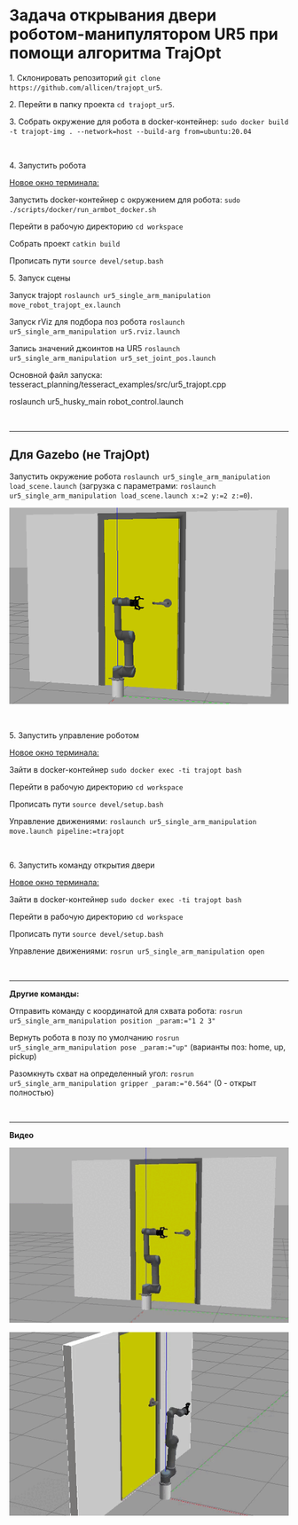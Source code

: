 # Задача открывания двери роботом-манипулятором UR5 при помощи алгоритма TrajOpt

<p>1. Склонировать репозиторий <code>git clone https://github.com/allicen/trajopt_ur5</code>.</p>

<p>2. Перейти в папку проекта <code>cd trajopt_ur5</code>.</p>

<p>3. Собрать окружение для робота в docker-контейнер: <code>sudo docker build -t trajopt-img . --network=host --build-arg from=ubuntu:20.04</code></p>

<p><br /></p>

<p>4. Запустить робота</p>

<p><u>Новое окно терминала:</u></p>

<p>Запустить docker-контейнер с окружением для робота: <code>sudo ./scripts/docker/run_armbot_docker.sh</code></p>

<p>Перейти в рабочую директорию <code>cd workspace</code></p>

<p>Собрать проект <code>catkin build</code></p>

<p>Прописать пути <code>source devel/setup.bash</code></p>

<p>5. Запуск сцены</p>

<p>Запуск trajopt <code>roslaunch ur5_single_arm_manipulation move_robot_trajopt_ex.launch</code></p>

<p>Запуск rViz для подбора поз робота  <code>roslaunch ur5_single_arm_manipulation ur5.rviz.launch</code></p>

<p>Запись значений джоинтов на UR5 <code>roslaunch ur5_single_arm_manipulation ur5_set_joint_pos.launch</code></p>

<p>Основной файл запуска: tesseract_planning/tesseract_examples/src/ur5_trajopt.cpp</p>



roslaunch ur5_husky_main robot_control.launch


<p><br /></p>

<hr />

## Для Gazebo (не TrajOpt)

<p>Запустить окружение робота <code>roslaunch ur5_single_arm_manipulation load_scene.launch</code> (загрузка с параметрами: <code>roslaunch ur5_single_arm_manipulation load_scene.launch x:=2 y:=2 z:=0</code>).</p>

<p>
    <img src="media/pic1.png" alt="Demo" style="max-width: 100%;" />
</p>

<p><br /></p>

<p>5. Запустить управление роботом</p>

<p><u>Новое окно терминала:</u></p>

<p>Зайти в docker-контейнер <code>sudo docker exec -ti trajopt bash</code></p>

<p>Перейти в рабочую директорию <code>cd workspace</code></p>

<p>Прописать пути <code>source devel/setup.bash</code></p>

<p>Управление движениями: <code>roslaunch ur5_single_arm_manipulation move.launch pipeline:=trajopt</code></p>

<p><br /></p>

<p>6. Запустить команду открытия двери</p>

<p><u>Новое окно терминала:</u></p>

<p>Зайти в docker-контейнер <code>sudo docker exec -ti trajopt bash</code></p>

<p>Перейти в рабочую директорию <code>cd workspace</code></p>

<p>Прописать пути <code>source devel/setup.bash</code></p>

<p>Управление движениями: <code>rosrun ur5_single_arm_manipulation open</code></p>

<p><br /></p>

<hr />

<p><b>Другие команды:</b></p>

<p>Отправить команду с координатой для схвата робота: <code>rosrun ur5_single_arm_manipulation position _param:="1 2 3"</code></p>

<p>Вернуть робота в позу по умолчанию <code>rosrun ur5_single_arm_manipulation pose _param:="up"</code> (варианты поз: home, up, pickup)</p>

<p>Разомкнуть схват на определенный угол: <code>rosrun ur5_single_arm_manipulation gripper _param:="0.564"</code> (0 - открыт полностью)</p>

<p><br /></p>

<hr />

<p><b>Видео</b></p>

<p>
    <img src="media/video1.gif" alt="Start demo" style="max-width: 100%;">
</p>

<p>
    <img src="media/video2.gif" alt="Move" style="max-width: 100%;">
</p>
